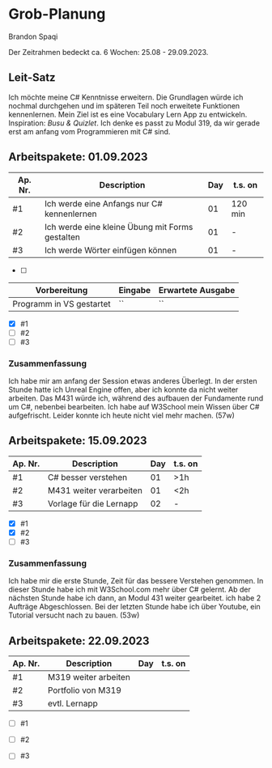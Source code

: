 # Grob-Planung

Brandon Spaqi

Der Zeitrahmen bedeckt ca. 6 Wochen: 25.08 - 29.09.2023.

## Leit-Satz

Ich möchte meine C# Kenntnisse erweitern. Die Grundlagen würde ich nochmal durchgehen und im späteren Teil noch erweitete Funktionen kennenlernen. Mein Ziel ist es eine Vocabulary Lern App zu entwickeln. Inspiration: *Busu & Quizlet*. Ich denke es passt zu Modul 319, da wir gerade erst am anfang vom Programmieren mit C# sind.

## Arbeitspakete: 01.09.2023

| Ap. Nr. | Description | Day | t.s. on |
| ------- | ----------- | --- | ------- |
| #1      | Ich werde eine Anfangs nur C# kennenlernen            | 01  |   120 min      |
| #2      | Ich werde eine kleine Übung mit Forms gestalten            | 01  |    -     |
| #3      | Ich werde Wörter einfügen können            | 01  |   -      |

- [ ] 

| Vorbereitung             | Eingabe | Erwartete Ausgabe |
| ------------------------ | ------- | ----------------- |
| Programm in VS gestartet | ``  | ``      |

- [x] #1
- [ ] #2
- [ ] #3

### Zusammenfassung
Ich habe mir am anfang der Session etwas anderes Überlegt. In der ersten Stunde hatte ich Unreal Engine offen, aber ich konnte da nicht weiter arbeiten. Das M431 würde ich, während des aufbauen der Fundamente rund um C#, nebenbei bearbeiten. Ich habe auf W3School mein Wissen über C# aufgefrischt. Leider konnte ich heute nicht viel mehr machen. (57w)


## Arbeitspakete: 15.09.2023

| Ap. Nr. | Description | Day | t.s. on |
| ------- | ----------- | --- | ------- |
| #1 | C# besser verstehen | 01 | >1h |
| #2 | M431 weiter verarbeiten | 01 | <2h |
| #3 | Vorlage für die Lernapp | 02 | - |

- [x] #1
- [x] #2
- [ ] #3

### Zusammenfassung
Ich habe mir die erste Stunde, Zeit für das bessere Verstehen genommen. In dieser Stunde habe ich mit W3School.com mehr über C# gelernt. Ab der nächsten Stunde habe ich dann, an Modul 431 weiter gearbeitet. ich habe 2 Aufträge Abgeschlossen. Bei der letzten Stunde habe ich über Youtube, ein Tutorial versucht nach zu bauen. (53w)


## Arbeitspakete: 22.09.2023

| Ap. Nr.| Description | Day | t.s. on |
| ------ | ----------- | --- | ------- |
| #1 | M319 weiter arbeiten |  |  |
| #2 | Portfolio von M319  |  |  |
| #3 | evtl. Lernapp  |  |  |

- [ ] #1
- [ ] #2
- [ ] #3

